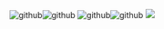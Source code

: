 ![github](https://github-readme-stats.vercel.app/api?username=s7rang3r&count_private=true&show_icons=true&theme=radical
)![github](https://github-readme-stats.vercel.app/api/top-langs/?username=S7RANG3R&show_icons=true&theme=radical
)
![github](https://github-readme-stats.vercel.app/api?username=s7rang3r&count_private=true&show_icons=true&theme=radical
)![github](https://github-readme-stats.vercel.app/api/top-langs/?username=S7RANG3R&show_icons=true&theme=radical
)
![](https://img.shields.io/badge/_BANGLADESH_ANONYMOUS_DEFENCE_SQUADS_-informational?style=flat&logo=HTML&logoColor=white&color=2bbc8a)
<!---![github stats](https://i.ibb.co/7VYT4zd/20210629-055702.jpg)-->
<!---![github](https://i.ibb.co/bKyZjQ1/In-Shot-20210626-144852902.jpg)--->
<!---![github](https://i.ibb.co/bKyZjQ1/In-Shot-20210626-144852902.jpg)--->
